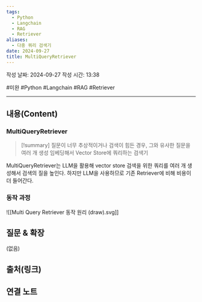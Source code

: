 ```yaml
---
tags:
  - Python
  - Langchain
  - RAG
  - Retriever
aliases:
  - 다중 쿼리 검색기
date: 2024-09-27
title: MultiQueryRetriever
---
```

작성 날짜: 2024-09-27
작성 시간: 13:38

#미완 #Python #Langchain #RAG #Retriever 

----
## 내용(Content)

### MultiQueryRetriever

>[!summary]
>질문이 너무 추상적이거나 검색이 힘든 경우, 그와 유사한 질문을 여러 개 생성 임베딩해서 Vector Store에 쿼리하는 검색기

MultiQueryRetriever는 LLM을 활용해 vector store 검색을 위한 쿼리를 여러 개 생성해서 검색의 질을 높인다. 하지만 LLM을 사용하므로 기존 Retriever에 비해 비용이 더 들어간다.

### 동작 과정

![[Multi Query Retriever 동작 원리 (draw).svg]]



## 질문 & 확장

(없음)

## 출처(링크)


## 연결 노트










